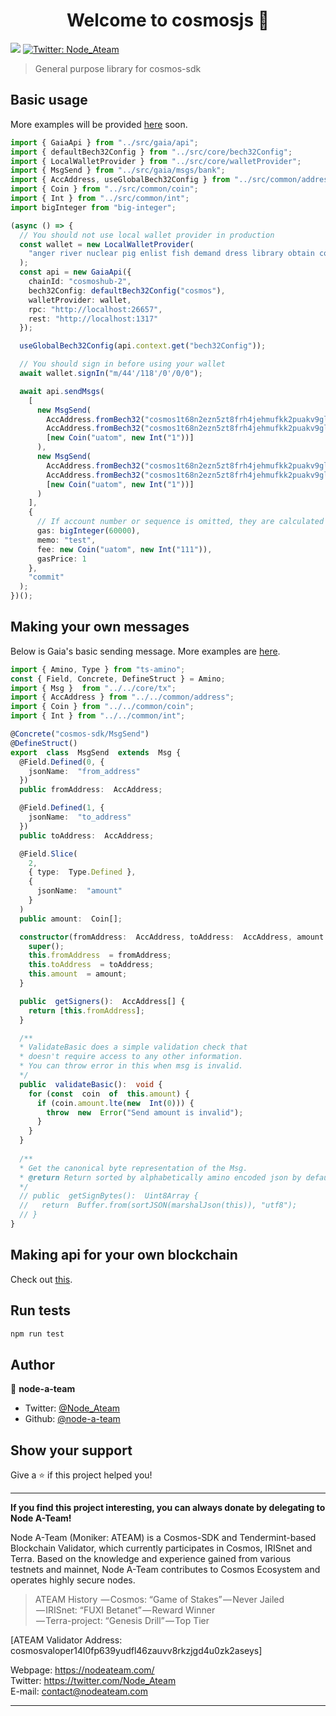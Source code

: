 
<h1  align="center">Welcome to cosmosjs 👋</h1>
<p>
<img  src="https://img.shields.io/badge/version-0.0.1-blue.svg?cacheSeconds=2592000" />
<a  href="https://twitter.com/Node_Ateam">
<img  alt="Twitter: Node_Ateam"  src="https://img.shields.io/twitter/follow/Node_Ateam.svg?style=social"  target="_blank" />
</a>
</p>

> General purpose library for cosmos-sdk

## Basic usage
More examples will be provided [here](https://github.com/node-a-team/cosmosjs/tree/master/example) soon.
```ts
import { GaiaApi } from "../src/gaia/api";
import { defaultBech32Config } from "../src/core/bech32Config";
import { LocalWalletProvider } from "../src/core/walletProvider";
import { MsgSend } from "../src/gaia/msgs/bank";
import { AccAddress, useGlobalBech32Config } from "../src/common/address";
import { Coin } from "../src/common/coin";
import { Int } from "../src/common/int";
import bigInteger from "big-integer";

(async () => {
  // You should not use local wallet provider in production
  const wallet = new LocalWalletProvider(
    "anger river nuclear pig enlist fish demand dress library obtain concert nasty wolf episode ring bargain rely off vibrant iron cram witness extra enforce"
  );
  const api = new GaiaApi({
    chainId: "cosmoshub-2",
    bech32Config: defaultBech32Config("cosmos"),
    walletProvider: wallet,
    rpc: "http://localhost:26657",
    rest: "http://localhost:1317"
  });

  useGlobalBech32Config(api.context.get("bech32Config"));

  // You should sign in before using your wallet
  await wallet.signIn("m/44'/118'/0'/0/0");

  await api.sendMsgs(
    [
      new MsgSend(
        AccAddress.fromBech32("cosmos1t68n2ezn5zt8frh4jehmufkk2puakv9glapyz4"),
        AccAddress.fromBech32("cosmos1t68n2ezn5zt8frh4jehmufkk2puakv9glapyz4"),
        [new Coin("uatom", new Int("1"))]
      ),
      new MsgSend(
        AccAddress.fromBech32("cosmos1t68n2ezn5zt8frh4jehmufkk2puakv9glapyz4"),
        AccAddress.fromBech32("cosmos1t68n2ezn5zt8frh4jehmufkk2puakv9glapyz4"),
        [new Coin("uatom", new Int("1"))]
      )
    ],
    {
      // If account number or sequence is omitted, they are calculated automatically
      gas: bigInteger(60000),
      memo: "test",
      fee: new Coin("uatom", new Int("111")),
      gasPrice: 1
    },
    "commit"
  );
})();
```

## Making your own messages
Below is Gaia's basic sending message.
More examples are [here](https://github.com/node-a-team/cosmosjs/tree/master/src/gaia/msgs).
```ts
import { Amino, Type } from "ts-amino";
const { Field, Concrete, DefineStruct } = Amino;
import { Msg }  from "../../core/tx";
import { AccAddress } from "../../common/address";
import { Coin } from "../../common/coin";
import { Int } from "../../common/int";

@Concrete("cosmos-sdk/MsgSend")
@DefineStruct()
export  class  MsgSend  extends  Msg {
  @Field.Defined(0, {
    jsonName:  "from_address"
  })
  public fromAddress:  AccAddress;

  @Field.Defined(1, {
    jsonName:  "to_address"
  })
  public toAddress:  AccAddress;

  @Field.Slice(
    2,
    { type:  Type.Defined },
    {
      jsonName:  "amount"
    }
  )
  public amount:  Coin[];

  constructor(fromAddress:  AccAddress, toAddress:  AccAddress, amount:  Coin[]) {
    super();
    this.fromAddress  = fromAddress;
    this.toAddress  = toAddress;
    this.amount  = amount;
  }

  public  getSigners():  AccAddress[] {
    return [this.fromAddress];
  }

  /**
  * ValidateBasic does a simple validation check that
  * doesn't require access to any other information.
  * You can throw error in this when msg is invalid.
  */
  public  validateBasic():  void {
    for (const  coin  of  this.amount) {
      if (coin.amount.lte(new  Int(0))) {
        throw  new  Error("Send amount is invalid");
      }
    }
  }
  
  /**
  * Get the canonical byte representation of the Msg.
  * @return Return sorted by alphabetically amino encoded json by default.
  */
  // public  getSignBytes():  Uint8Array {
  //   return  Buffer.from(sortJSON(marshalJson(this)), "utf8");
  // }
}
```

## Making api for your own blockchain
Check out [this](https://github.com/node-a-team/cosmosjs/tree/master/src/gaia).

## Run tests
```sh
npm run test
```

## Author
👤 **node-a-team**
* Twitter: [@Node_Ateam](https://twitter.com/Node_Ateam)
* Github: [@node-a-team](https://github.com/node-a-team)

## Show your support
Give a ⭐️ if this project helped you!  
***
**If you find this project interesting, you can always donate by delegating to Node A-Team!**

Node A-Team (Moniker: ATEAM) is a Cosmos-SDK and Tendermint-based Blockchain Validator, which currently participates in Cosmos, IRISnet and Terra. Based on the knowledge and experience gained from various testnets and mainnet, Node A-Team contributes to Cosmos Ecosystem and operates highly secure nodes.
> ATEAM History
 — Cosmos: “Game of Stakes” — Never Jailed  
 — IRISnet: “FUXI Betanet” — Reward Winner  
 — Terra-project: “Genesis Drill” — Top Tier  

[ATEAM Validator Address: cosmosvaloper14l0fp639yudfl46zauvv8rkzjgd4u0zk2aseys]

Webpage: https://nodeateam.com/  
Twitter: https://twitter.com/Node_Ateam  
E-mail: contact@nodeateam.com  
***

